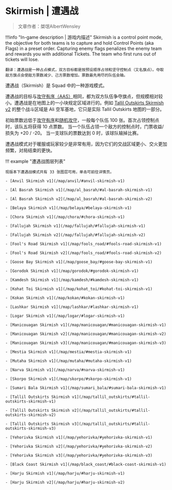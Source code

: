 # Skirmish | 遭遇战

> 文章作者：桀氓AlbertWensley

!!!info "In-game description | 游戏内描述"
    Skirmish is a control point mode, the objective for both teams is to capture and hold Control Points (aka Flags) in a preset order. Capturing enemy flags penalizes the enemy team and rewards you with additional Tickets. The team who first runs out of tickets will lose.
    
    翻译：遭遇战是一种占点模式，双方目标都是按预设顺序占领和坚守控制点（又名旗点）。夺取敌方旗点会使敌方票数减少、己方票数增加。票数最先用尽的队伍会输。

遭遇战（Skirmish）是 Squad 中的一种游戏模式。

遭遇战的目标与[攻守有序（AAS）](./aas)相同，都为双方队伍争夺旗点，但规模相对较小。遭遇战是在地图上的一小块规定区域进行的。例如 [Tallil Outskirts Skirmish v2](/map/tallil_outskirts#tallil-outskirts-skirmish-v2) 的整个战斗区域是 Ali 空军基地，它只是实际 Tallil Outskirts 地图的一部分。

初始票数远低于[攻守有序](./aas)和[随机攻守](./raas)，一般每个队伍 100 张。首次占领控制点时，该队五将获得 10 点票数。 当一个队伍占领一个敌方的控制点时，门票收益/损失为 +20 / -20。 当一支球队的票数达到 0 时，该球队输掉比赛。 

遭遇战模式对于暖服或玩家较少是非常有用，因为它们的交战区域更小、交火更加频繁，对局结束的更快。

!!! example "遭遇战图层列表"

    现版本下遭遇战模式共有 33 张图层可用，单击可前往详情页。

    - [Anvil Skirmish v1](/map/anvil/#anvil-skirmish-v1)

    - [Al Basrah Skirmish v1](/map/al_basrah/#al-basrah-skirmish-v1)

    - [Al Basrah Skirmish v2](/map/al_basrah/#al-basrah-skirmish-v2)

    - [Belaya Skirmish v1](/map/belaya/#belaya-skirmish-v1)

    - [Chora Skirmish v1](/map/chora/#chora-skirmish-v1)

    - [Fallujah Skirmish v1](/map/fallujah/#fallujah-skirmish-v1)

    - [Fallujah Skirmish v2](/map/fallujah/#fallujah-skirmish-v2)

    - [Fool's Road Skirmish v1](/map/fools_road/#fools-road-skirmish-v1)

    - [Fool's Road Skirmish v2](/map/fools_road/#fools-road-skirmish-v2)

    - [Goose Bay Skirmish v1](/map/goose_bay/#goose-bay-skirmish-v1)

    - [Gorodok Skirmish v1](/map/gorodok/#gorodok-skirmish-v1)

    - [Kamdesh Skirmish v1](/map/kamdesh/#kamdesh-skirmish-v1)

    - [Kohat Toi Skirmish v1](/map/kohat_toi/#kohat-toi-skirmish-v1)

    - [Kokan Skirmish v1](/map/kokan/#kokan-skirmish-v1)

    - [Lashkar Skirmish v1](/map/lashkar/#lashkar-skirmish-v1)

    - [Logar Skirmish v1](/map/logar/#logar-skirmish-v1)

    - [Manicouagan Skirmish v1](/map/manicouagan/#manicouagan-skirmish-v1)

    - [Manicouagan Skirmish v2](/map/manicouagan/#manicouagan-skirmish-v2)

    - [Manicouagan Skirmish v3](/map/manicouagan/#manicouagan-skirmish-v3)

    - [Mestia Skirmish v1](/map/mestia/#mestia-skirmish-v1)

    - [Mutaha Skirmish v1](/map/mutaha/#mutaha-skirmish-v1)

    - [Narva Skirmish v1](/map/narva/#narva-skirmish-v1)

    - [Skorpo Skirmish v1](/map/skorpo/#skorpo-skirmish-v1)

    - [Sumari Bala Skirmish v1](/map/sumari_bala/#sumari-bala-skirmish-v1)

    - [Tallil Outskirts Skirmish v1](/map/tallil_outskirts/#tallil-outskirts-skirmish-v1)

    - [Tallil Outskirts Skirmish v2](/map/tallil_outskirts/#tallil-outskirts-skirmish-v2)

    - [Tallil Outskirts Skirmish v3](/map/tallil_outskirts/#tallil-outskirts-skirmish-v3)

    - [Yehorivka Skirmish v1](/map/yehorivka/#yehorivka-skirmish-v1)

    - [Yehorivka Skirmish v2](/map/yehorivka/#yehorivka-skirmish-v2)

    - [Yehorivka Skirmish v3](/map/yehorivka/#yehorivka-skirmish-v3)

    - [Black Coast Skirmish v1](/map/black_coast/#black-coast-skirmish-v1)

    - [Harju Skirmish v1](/map/harju/#harju-skirmish-v1)

    - [Harju Skirmish v2](/map/harju/#harju-skirmish-v2)